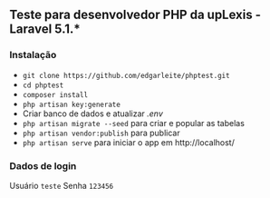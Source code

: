 ## Teste para desenvolvedor PHP da upLexis - Laravel 5.1.* ##

### Instalação ###

* `git clone https://github.com/edgarleite/phptest.git`
* `cd phptest`
* `composer install`
* `php artisan key:generate`
* Criar banco de dados e atualizar *.env*
* `php artisan migrate --seed` para criar e popular as tabelas
* `php artisan vendor:publish` para publicar
* `php artisan serve` para iniciar o app em http://localhost/

### Dados de login ###

Usuário `teste`
Senha `123456`